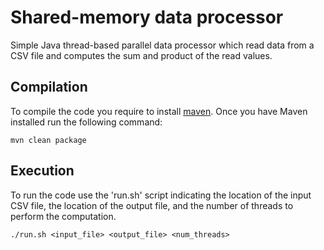 # Shared-memory data processor
Simple Java thread-based parallel data processor which read data from a CSV file and computes the sum and product of the read values.

## Compilation
To compile the code you require to install [maven](https://maven.apache.org/install). Once you have Maven installed run the following command:

```
mvn clean package
```
## Execution
To run the code use the 'run.sh' script indicating the location of the input CSV file, the location of the output file, and the number of threads to perform the computation.

```
./run.sh <input_file> <output_file> <num_threads>
```


